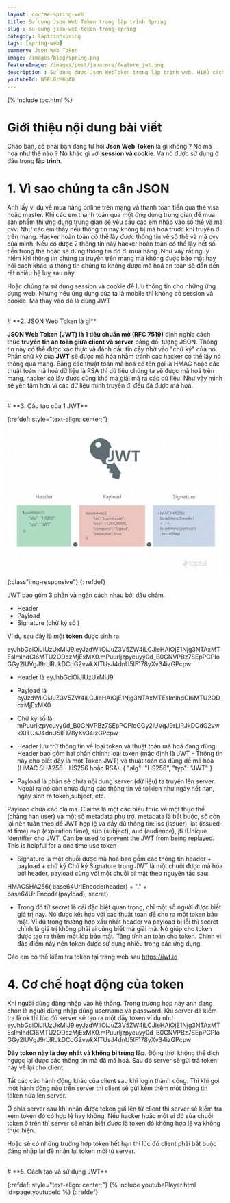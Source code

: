 ```yaml
---
layout: course-spring-web
title: Sử dụng Json Web Token trong lập trình Spring
slug : su-dung-json-web-token-trong-spring
category: laptrinhspring
tags: [spring-web]
summery: Json Web Token  
image: /images/blog/spring.png
featureImage: /images/post/javacore/feature_jwt.png
description : Sử dụng được Json WebToken trong lập trình web. Hiểu cách thức hoạt động của Json Web Token trong ứng dụng web. Các thành phần cấu tạo nên một JWT. Hướng dẫn sử dụng JWT trong dự án spring thực tế.
youtubeId: NSFLGrM6pAU
---
```


{% include toc.html %}

# **Giới thiệu nội dung bài viết**

Chào bạn, có phải bạn đang tự hỏi <b>Json Web Token</b> là gì  không ? Nó mã hoá như thế nào ? Nó khác gì với <b>session và cookie</b>. Và nó được sử dụng ở đâu trong <b>lập trình</b>.


# **1. Vì sao chúng ta cân JSON**

Anh lấy ví dụ về mua hàng online trên mạng và thanh toán tiền qua thẻ visa hoặc master. Khi các em thanh toán qua một ứng dụng trung gian để mua sản phẩm thì 
ứng dụng trung gian sẽ yêu cầu các em nhập vào số thẻ và mã cvv. Như các em thấy nếu thông tin này không bị mã hoá trước khi truyền đi trên mạng. Hacker hoàn toàn có 
thể lấy được thông tin về số thẻ và mã cvv của mình. Nếu có được 2 thông tin này hacker hoàn toàn có thể lấy hết số tiền trong thẻ hoặc sẽ dùng thông tin đó đi mua hàng .Như vậy rất nguy hiểm khi thông tin chúng ta truyền trên mạng mà không được bảo mật hay nói cách khác là thông tin chúng ta không được mã hoá an toàn sẽ dẫn đến rất nhiều hệ luỵ sau này.

Hoặc chúng ta sử dụng session và cookie để lưu thông tin cho những ứng dụng web. Nhưng nếu ứng dụng của ta là mobile thì không có session và cookie. Mà thay vào đó là dùng JWT

<br>
# **2. JSON Web Token là gì**

<b>JSON Web Token (JWT) là 1 tiêu chuẩn mở (RFC 7519)</b> định nghĩa cách thức <b>truyền tin an toàn giữa client và server</b> bằng đối tượng JSON. Thông tin này có thể được xác thực và đánh dấu tin cậy nhờ vào "chữ ký" của nó.
Phần chữ ký của <b>JWT</b> sẽ được mã hóa nhằm tránh các hacker có thể lấy nó thông qua mạng. Bằng các thuật toán mã hoá có tên gọi là  HMAC hoặc các thuật toán mã hoá dữ liệu là RSA thì dữ liệu chúng ta sẽ được mã hoá trên mạng, hacker có lấy được cũng khó mà giải mã ra các dữ liệu.
Như vậy mình sẽ yên tâm hơn vì các dữ liệu mình truyền đi đều đã được mã hoá.

<br>
# **3. Cấu tạo của 1 JWT**

{:refdef: style="text-align: center;"}
![JWT](/images/post/spring/jwt.jpeg){:class"img-responsive"}
{: refdef}

JWT bao gồm 3 phần và ngăn cách nhau bởi dấu chấm.

- Header
- Payload
- Signature (chữ ký số )

Ví dụ sau đây là một <b>token</b> được sinh ra.

eyJhbGciOiJIUzUxMiJ9.eyJzdWIiOiJuZ3V5ZW4iLCJleHAiOjE1Njg3NTAxMTEsImlhdCI6MTU2ODczMjExMX0.mPuurljzpycuyy0d_B0GNVPBz7SEpPCPIoGGy2lUVgJ9rLlRJkDCdG2vwkXITUsJ4dnU5IF178yXv34izGPcpw

- Header là  eyJhbGciOiJIUzUxMiJ9
- Payload là eyJzdWIiOiJuZ3V5ZW4iLCJleHAiOjE1Njg3NTAxMTEsImlhdCI6MTU2ODczMjExMX0
- Chữ ký số là mPuurljzpycuyy0d_B0GNVPBz7SEpPCPIoGGy2lUVgJ9rLlRJkDCdG2vwkXITUsJ4dnU5IF178yXv34izGPcpw

- Header lưu trữ thông tin về loại token và thuật toán mã hoá đang dùng
Header bao gồm hai phần chính: loại token (mặc định là JWT - Thông tin này cho biết đây là một Token JWT) và thuật toán đã dùng để mã hóa (HMAC SHA256 - HS256 hoặc RSA).
{
  "alg": "HS256",
  "typ": "JWT"
}


- Payload là phần sẽ chứa nội dung server (dữ liệu) ta truyền lên server. Ngoài ra nó còn chứa đựng các thông tin về tolkien như ngày hết hạn, ngày sinh ra token,subject, etc.

Payload chứa các claims. Claims là một các biểu thức về một thực thể (chẳng hạn user) và một số metadata phụ trợ. metadata là bắt buộc, số còn lại nên tuân theo để JWT hợp lệ và đầy đủ thông tin: iss (issuer), iat (issued-at time) exp (expiration time), sub (subject), aud (audience), jti (Unique Identifier cho JWT, Can be used to prevent the JWT from being replayed. This is helpful for a one time use token

- Signature là một chuỗi được mã hoá  bao gồm các thông tin header + payload + chữ ký 
Chữ ký Signature trong JWT là một chuỗi được mã hóa bởi header, payload cùng với một chuỗi bí mật theo nguyên tắc sau:

HMACSHA256(
  base64UrlEncode(header) + "." +
  base64UrlEncode(payload),
secret)

- Trong đó từ secret là cái đặc biệt quan trọng, chỉ một số người được biết giá trị này. Nó được kết hợp với các thuật toán để cho ra một token bảo mật. Ví dụ trong trường hợp xấu nhất header và payload bị lỗi thì secret chính là giá trị không phải ai cũng biết mà giải mã. Nó giúp cho token được tạo ra thêm một lớp bảo mật. Tăng tính an toàn cho token. Chính vì đặc điểm này nên token được sử dụng nhiều trong các ứng dụng.

Các em có thể kiểm tra token tại trang web sau https://jwt.io

# **4. Cơ chế hoạt động của token**

Khi người dùng đăng nhập vào hệ thống. Trong trường hợp này anh đang chọn là người dùng nhập đúng username và password. Khi server đã kiểm tra là ok thì lúc đó server sẽ tạo ra một dãy token ví dụ như eyJhbGciOiJIUzUxMiJ9.eyJzdWIiOiJuZ3V5ZW4iLCJleHAiOjE1Njg3NTAxMTEsImlhdCI6MTU2ODczMjExMX0.mPuurljzpycuyy0d_B0GNVPBz7SEpPCPIoGGy2lUVgJ9rLlRJkDCdG2vwkXITUsJ4dnU5IF178yXv34izGPcpw

<b>Dãy token này là duy nhất và không bị trùng lặp</b>. Đồng thời không thể dịch ngược lại được các thông tin mà đã mã hoá. Sau đó server sẽ gửi trả token này về lại cho client.

Tất các các hành động khác của client sau khi login thành công. Thì khi gọi một hành động nào trên server thì client sẽ gửi kèm thêm một thông tin token nữa lên server.

Ở phía server sau khi nhận được token gửi lên từ client thì server sẽ kiểm tra xem token đó có hợp lệ hay không. Nếu hacker hoặc một ai đó sửa chuỗi token ở trên thì server sẽ nhận biết được là token đó không hợp lệ và không thực hiện. 

Hoặc sẽ có những trường hợp token hết hạn thì lúc đó client phải bắt buộc đăng nhập lại để nhận lại token mới từ server.


<br>
# **5. Cách tạo và sử dụng JWT**

{:refdef: style="text-align: center;"}
{% include youtubePlayer.html id=page.youtubeId %}
{: refdef}
